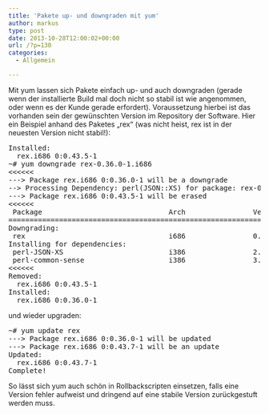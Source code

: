 ```yaml
---
title: 'Pakete up- und downgraden mit yum'
author: markus
type: post
date: 2013-10-28T12:00:02+00:00
url: /?p=130
categories:
  - Allgemein

---
```

Mit yum lassen sich Pakete einfach up- und auch downgraden (gerade wenn der installierte Build mal doch nicht so stabil ist wie angenommen, oder wenn es der Kunde gerade erfordert). Voraussetzung hierbei ist das vorhanden sein der gewünschten Version im Repository der Software. Hier ein Beispiel anhand des Paketes &#8222;rex&#8220; (was nicht heist, rex ist in der neuesten Version nicht stabil!): 

<pre>Installed:
  rex.i686 0:0.43.5-1 
~# yum downgrade rex-0.36.0-1.i686
&lt;&lt;&lt;&lt;&lt;&lt;
---> Package rex.i686 0:0.36.0-1 will be a downgrade
--> Processing Dependency: perl(JSON::XS) for package: rex-0.36.0-1.i686
---> Package rex.i686 0:0.43.5-1 will be erased
&lt;&lt;&lt;&lt;&lt;&lt;
 Package                              Arch                Version            Repository              Size
=================================================================================================================
Downgrading:
 rex                                  i686                0.36.0-1           rex                     263 k
Installing for dependencies:
 perl-JSON-XS                         i386                2.32-1.el6         rex                     93 k
 perl-common-sense                    i386                3.4-1.el6          rex                     23 k
&lt;&lt;&lt;&lt;&lt;&lt;
Removed:
  rex.i686 0:0.43.5-1                                                                                                                                                                                
Installed:
  rex.i686 0:0.36.0-1 </pre>

und wieder upgraden: 

<pre>~# yum update rex
---> Package rex.i686 0:0.36.0-1 will be updated
---> Package rex.i686 0:0.43.7-1 will be an update
Updated:
  rex.i686 0:0.43.7-1                                                                                                                                                                                
Complete!</pre>

So lässt sich yum auch schön in Rollbackscripten einsetzen, falls eine Version fehler aufweist und dringend auf eine stabile Version zurückgestuft werden muss.
